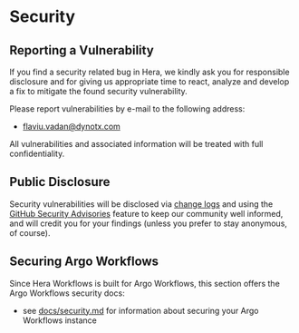 # Security

## Reporting a Vulnerability

If you find a security related bug in Hera, we kindly ask you for responsible disclosure and for giving us appropriate
time to react, analyze and develop a fix to mitigate the found security vulnerability.

Please report vulnerabilities by e-mail to the following address:

* flaviu.vadan@dynotx.com

All vulnerabilities and associated information will be treated with full confidentiality.

## Public Disclosure

Security vulnerabilities will be disclosed via [change logs](CHANGELOG.md) and using the
[GitHub Security Advisories](https://github.com/argoproj-labs/hera-workflows/security/advisories)
feature to keep our community well informed, and will credit you for your findings (unless you prefer to stay anonymous,
of course).

## Securing Argo Workflows

Since Hera Workflows is built for Argo Workflows, this section offers the Argo Workflows security docs:

- see [docs/security.md](https://github.com/argoproj/argo-workflows/blob/master/docs/security.md) for information about
  securing your Argo Workflows instance
